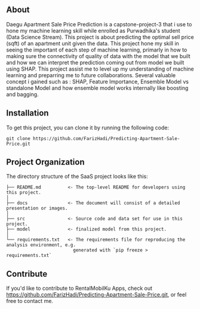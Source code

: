 ## About

Daegu Apartment Sale Price Prediction is a capstone-project-3 that i use to hone my machine learning skill while enrolled as Purwadhika's student (Data Science Stream). This project is about predicting the optimal sell price (sqft) of an apartment unit given the data. This project hone my skill in seeing the important of each step of machine learning, primarly in how to making sure the connectivity of quality of data with the model that we built and how we can interpret the prediction coming out from model we built using SHAP. This project assist me to level up my understanding of machine learning and preparring me to future collaborations. Several valuable concept i gained such as : SHAP, Feature Importance, Ensemble Model vs standalone Model and how ensemble model works internally like boosting and bagging.

## Installation

To get this project, you can clone it by running the following code:

    git clone https://github.com/FarizHadi/Predicting-Apartment-Sale-Price.git

    
## Project Organization

The directory structure of the SaaS project looks like this:

    ├── README.md          <- The top-level README for developers using this project.
    │
    ├── docs               <- The document will consist of a detailed presentation or images.
    │
    ├── src                <- Source code and data set for use in this project.
    ├── model              <- finalized model from this project.
    │
    └── requirements.txt   <- The requirements file for reproducing the analysis environment, e.g.
                             generated with `pip freeze > requirements.txt`

## Contribute

If you'd like to contribute to RentalMobilKu Apps, check out https://github.com/FarizHadi/Predicting-Apartment-Sale-Price.git, or feel free to contact me.
